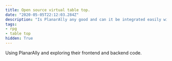 ```yaml
---
title: Open source virtual table top.
date: "2020-05-05T22:12:03.284Z"
description: "Is PlanarAlly any good and can it be integrated easily with other tool."
tags:
- rpg
- table top
hidden: True
---
```


Using PlanarAlly and exploring their frontend and backend code. 
